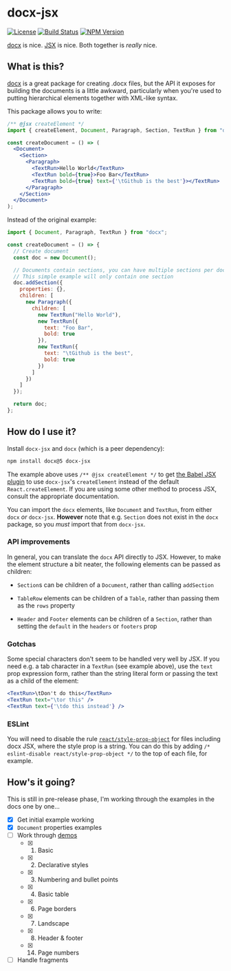 # docx-jsx

[![License](https://img.shields.io/github/license/textbook/docx-jsx.svg)](https://github.com/textbook/docx-jsx/blob/master/LICENSE)
[![Build Status](https://travis-ci.org/textbook/docx-jsx.svg?branch=master)](https://travis-ci.org/textbook/docx-jsx)
[![NPM Version](https://img.shields.io/npm/v/docx-jsx.svg)](https://www.npmjs.com/package/docx-jsx)

[docx] is nice. [JSX] is nice. Both together is _really_ nice.

## What is this?

[docx] is a great package for creating .docx files, but the API it exposes for
building the documents is a little awkward, particularly when you're used to
putting hierarchical elements together with XML-like syntax.

This package allows you to write:

```jsx
/** @jsx createElement */
import { createElement, Document, Paragraph, Section, TextRun } from "docx-jsx";

const createDocument = () => (
  <Document>
    <Section>
      <Paragraph>
        <TextRun>Hello World</TextRun>
        <TextRun bold={true}>Foo Bar</TextRun>
        <TextRun bold={true} text={'\tGithub is the best'}></TextRun>
      </Paragraph>
    </Section>
  </Document>
);
```

Instead of the original example:

```javascript
import { Document, Paragraph, TextRun } from "docx";

const createDocument = () => {
  // Create document
  const doc = new Document();

  // Documents contain sections, you can have multiple sections per document, go here to learn more about sections
  // This simple example will only contain one section
  doc.addSection({
    properties: {},
    children: [
      new Paragraph({
        children: [
          new TextRun("Hello World"),
          new TextRun({
            text: "Foo Bar",
            bold: true
          }),
          new TextRun({
            text: "\tGithub is the best",
            bold: true
          })
        ]
      })
    ]
  });

  return doc;
};
```

## How do I use it?

Install `docx-jsx` and `docx` (which is a peer dependency):

```sh
npm install docx@5 docx-jsx
```

The example above uses `/** @jsx createElement */` to get [the Babel JSX plugin]
to use `docx-jsx`'s `createElement` instead of the default
`React.createElement`. If you are using some other method to process JSX,
consult the appropriate documentation.

You can import the `docx` elements, like `Document` and `TextRun`, from either
`docx` _or_ `docx-jsx`. **However** note that e.g. `Section` does not exist in
the `docx` package, so you _must_ import that from `docx-jsx`.

### API improvements

In general, you can translate the `docx` API directly to JSX. However, to make
the element structure a bit neater, the following elements can be passed as
children:

- `Section`s can be children of a `Document`, rather than calling `addSection`

- `TableRow` elements can be children of a `Table`, rather than passing them as
  the `rows` property

- `Header` and `Footer` elements can be children of a `Section`, rather than
  setting the `default` in the `headers` or `footers` prop

### Gotchas

Some special characters don't seem to be handled very well by JSX. If you need
e.g. a tab character in a `TextRun` (see example above), use the `text` prop
expression form, rather than the string literal form or passing the text as a
child of the element:

```jsx
<TextRun>\tDon't do this</TextRun>
<TextRun text="\tor this" />
<TextRun text={'\tdo this instead'} />
```

### ESLint

You will need to disable the rule [`react/style-prop-object`][1] for files
including docx JSX, where the style prop is a string. You can do this by adding
`/* eslint-disable react/style-prop-object */` to the top of each file, for
example.

## How's it going?

This is still in pre-release phase, I'm working through the examples in the docs
one by one...

- [x] Get initial example working
- [x] `Document` properties examples
- [ ] Work through [demos]
  - [x] 1. Basic
  - [x] 2. Declarative styles
  - [x] 3. Numbering and bullet points
  - [x] 4. Basic table
  - [x] 6. Page borders
  - [x] 7. Landscape
  - [x] 8. Header & footer
  - [x] 14. Page numbers
- [ ] Handle fragments

[1]:
  https://github.com/yannickcr/eslint-plugin-react/blob/HEAD/docs/rules/style-prop-object.md
[demos]: https://github.com/dolanmiu/docx/blob/master/demo
[docx]: https://docx.js.org/#/
[jsx]: https://reactjs.org/docs/introducing-jsx.html
[the babel jsx plugin]:
  https://babeljs.io/docs/en/babel-plugin-transform-react-jsx
